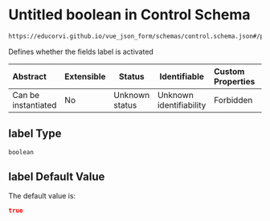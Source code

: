 # Untitled boolean in Control Schema

```txt
https://educorvi.github.io/vue_json_form/schemas/control.schema.json#/properties/options/properties/label
```

Defines whether the fields label is activated


| Abstract            | Extensible | Status         | Identifiable            | Custom Properties | Additional Properties | Access Restrictions | Defined In                                                                     |
| :------------------ | ---------- | -------------- | ----------------------- | :---------------- | --------------------- | ------------------- | ------------------------------------------------------------------------------ |
| Can be instantiated | No         | Unknown status | Unknown identifiability | Forbidden         | Allowed               | none                | [control.schema.json\*](../schemas/control.schema.json "open original schema") |

## label Type

`boolean`

## label Default Value

The default value is:

```json
true
```
